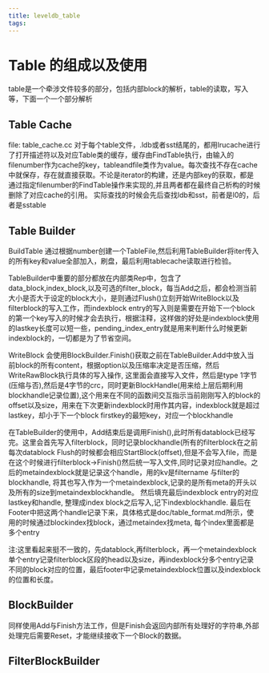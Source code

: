 ```yaml
---
title: leveldb_table
tags:
---
```


# Table 的组成以及使用

table是一个牵涉文件较多的部分，包括内部block的解析，table的读取，写入等，下面一个一个部分解析

## Table Cache

file: table_cache.cc
对于每个table文件，.ldb或者sst结尾的，都用lrucache进行了打开描述符以及对应Table类的缓存，缓存由FindTable执行，由输入的filenumber作为cache的key，tableandfile类作为value。每次查找不存在cache中就保存，存在就直接获取。不论是iterator的构建，还是内部key的获取，都是通过指定filenumber的FindTable操作来实现的,并且两者都在最终自己析构的时候删除了对应cache的引用。
实际查找的时候会先后查找ldb和sst，前者是l0的，后者是sstable

## Table Builder
BuildTable 通过根据number创建一个TableFile,然后利用TableBuilder将iter传入的所有key和value全部加入，刷盘，最后利用tablecache读取进行检验。

TableBuilder中重要的部分都放在内部类Rep中，包含了data_block,index_block,以及可选的filter_block，每当Add之后，都会检测当前大小是否大于设定的block大小，是则通过Flush()立刻开始WriteBlock以及filterblock的写入工作，而indexblock entry的写入则是需要在开始下一个block的第一个key写入的时候才会去执行，根据注释，这样做的好处是indexblock使用的lastkey长度可以短一些，pending_index_entry就是用来判断什么时候更新indexblock的，一切都是为了节省空间。

WriteBlock 会使用BlockBuilder.Finish()获取之前在TableBuilder.Add中放入当前block的所有content，根据option以及压缩率决定是否压缩，然后WriteRawBlock执行具体的写入操作, 这里面会直接写入文件，然后是type 1字节(压缩与否),然后是4字节的crc，同时更新BlockHandle(用来给上层后期利用blockhandle记录位置),这个用来在不同的函数间交互指示当前刚刚写入的block的offset以及size，用来在下次更新indexblock时用作其内容，indexblock就是超过lastkey，却小于下一个block firstkey的最短key，对应一个blockhandle

在TableBuilder的使用中，Add结束后是调用Finish(),此时所有datablock已经写完。这里会首先写入filterblock，同时记录blockhandle(所有的filterblock在之前每次datablock Flush的时候都会相应StartBlock(offset),但是不会写入file，而是在这个时候进行filterblock->Finish()然后统一写入文件,同时记录对应handle。之后的metaindexblock就是记录这个handle，用的kv是filtername 与filter的blockhandle, 将其也写入作为一个metaindexblock,记录的是所有meta的开头以及所有的size到metaindexblockhandle。 然后填充最后indexblock entry的对应lastkey和handle, 整理成index block之后写入,记下indexblockhandle.
最后在Footer中把这两个handle记录下来，具体格式是doc/table_format.md所示，使用的时候通过blockindex找block，通过metaindex找meta, 每个index里面都是多个entry

注:这里看起来挺不一致的，先datablock,再filterblock，再一个metaindexblock单个entry记录filterblock区段的head以及size，再indexblock分多个entry记录不同的block对应的位置，最后footer中记录metaindexblock位置以及indexblock的位置和长度。

## BlockBuilder
同样使用Add与Finish方法工作，但是Finish会返回内部所有处理好的字符串,外部处理完后需要Reset，才能继续接收下一个Block的数据。

## FilterBlockBuilder
